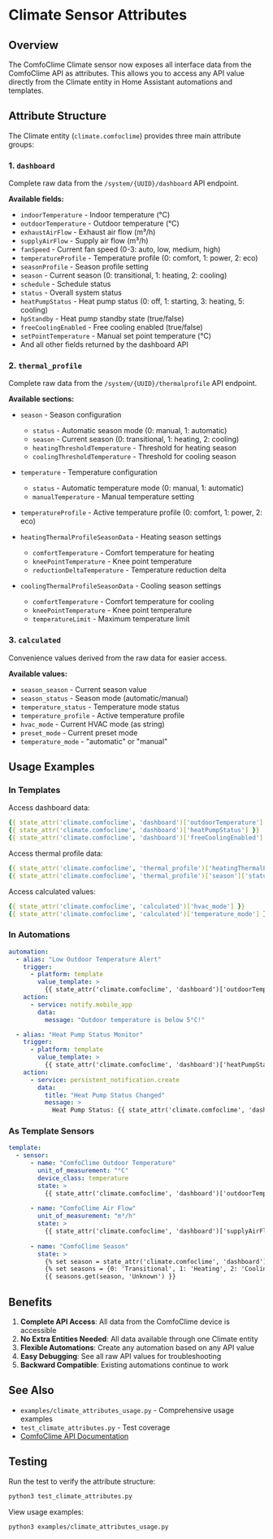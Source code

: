 # Climate Sensor Attributes

## Overview

The ComfoClime Climate sensor now exposes all interface data from the ComfoClime API as attributes. This allows you to access any API value directly from the Climate entity in Home Assistant automations and templates.

## Attribute Structure

The Climate entity (`climate.comfoclime`) provides three main attribute groups:

### 1. `dashboard`
Complete raw data from the `/system/{UUID}/dashboard` API endpoint.

**Available fields:**
- `indoorTemperature` - Indoor temperature (°C)
- `outdoorTemperature` - Outdoor temperature (°C)
- `exhaustAirFlow` - Exhaust air flow (m³/h)
- `supplyAirFlow` - Supply air flow (m³/h)
- `fanSpeed` - Current fan speed (0-3: auto, low, medium, high)
- `temperatureProfile` - Temperature profile (0: comfort, 1: power, 2: eco)
- `seasonProfile` - Season profile setting
- `season` - Current season (0: transitional, 1: heating, 2: cooling)
- `schedule` - Schedule status
- `status` - Overall system status
- `heatPumpStatus` - Heat pump status (0: off, 1: starting, 3: heating, 5: cooling)
- `hpStandby` - Heat pump standby state (true/false)
- `freeCoolingEnabled` - Free cooling enabled (true/false)
- `setPointTemperature` - Manual set point temperature (°C)
- And all other fields returned by the dashboard API

### 2. `thermal_profile`
Complete raw data from the `/system/{UUID}/thermalprofile` API endpoint.

**Available sections:**
- `season` - Season configuration
  - `status` - Automatic season mode (0: manual, 1: automatic)
  - `season` - Current season (0: transitional, 1: heating, 2: cooling)
  - `heatingThresholdTemperature` - Threshold for heating season
  - `coolingThresholdTemperature` - Threshold for cooling season
  
- `temperature` - Temperature configuration
  - `status` - Automatic temperature mode (0: manual, 1: automatic)
  - `manualTemperature` - Manual temperature setting
  
- `temperatureProfile` - Active temperature profile (0: comfort, 1: power, 2: eco)

- `heatingThermalProfileSeasonData` - Heating season settings
  - `comfortTemperature` - Comfort temperature for heating
  - `kneePointTemperature` - Knee point temperature
  - `reductionDeltaTemperature` - Temperature reduction delta
  
- `coolingThermalProfileSeasonData` - Cooling season settings
  - `comfortTemperature` - Comfort temperature for cooling
  - `kneePointTemperature` - Knee point temperature
  - `temperatureLimit` - Maximum temperature limit

### 3. `calculated`
Convenience values derived from the raw data for easier access.

**Available values:**
- `season_season` - Current season value
- `season_status` - Season mode (automatic/manual)
- `temperature_status` - Temperature mode status
- `temperature_profile` - Active temperature profile
- `hvac_mode` - Current HVAC mode (as string)
- `preset_mode` - Current preset mode
- `temperature_mode` - "automatic" or "manual"

## Usage Examples

### In Templates

Access dashboard data:
```yaml
{{ state_attr('climate.comfoclime', 'dashboard')['outdoorTemperature'] }}
{{ state_attr('climate.comfoclime', 'dashboard')['heatPumpStatus'] }}
{{ state_attr('climate.comfoclime', 'dashboard')['freeCoolingEnabled'] }}
```

Access thermal profile data:
```yaml
{{ state_attr('climate.comfoclime', 'thermal_profile')['heatingThermalProfileSeasonData']['comfortTemperature'] }}
{{ state_attr('climate.comfoclime', 'thermal_profile')['season']['status'] }}
```

Access calculated values:
```yaml
{{ state_attr('climate.comfoclime', 'calculated')['hvac_mode'] }}
{{ state_attr('climate.comfoclime', 'calculated')['temperature_mode'] }}
```

### In Automations

```yaml
automation:
  - alias: "Low Outdoor Temperature Alert"
    trigger:
      - platform: template
        value_template: >
          {{ state_attr('climate.comfoclime', 'dashboard')['outdoorTemperature'] < 5 }}
    action:
      - service: notify.mobile_app
        data:
          message: "Outdoor temperature is below 5°C!"

  - alias: "Heat Pump Status Monitor"
    trigger:
      - platform: template
        value_template: >
          {{ state_attr('climate.comfoclime', 'dashboard')['heatPumpStatus'] }}
    action:
      - service: persistent_notification.create
        data:
          title: "Heat Pump Status Changed"
          message: >
            Heat Pump Status: {{ state_attr('climate.comfoclime', 'dashboard')['heatPumpStatus'] }}
```

### As Template Sensors

```yaml
template:
  - sensor:
      - name: "ComfoClime Outdoor Temperature"
        unit_of_measurement: "°C"
        device_class: temperature
        state: >
          {{ state_attr('climate.comfoclime', 'dashboard')['outdoorTemperature'] }}
      
      - name: "ComfoClime Air Flow"
        unit_of_measurement: "m³/h"
        state: >
          {{ state_attr('climate.comfoclime', 'dashboard')['supplyAirFlow'] }}
      
      - name: "ComfoClime Season"
        state: >
          {% set season = state_attr('climate.comfoclime', 'dashboard')['season'] %}
          {% set seasons = {0: 'Transitional', 1: 'Heating', 2: 'Cooling'} %}
          {{ seasons.get(season, 'Unknown') }}
```

## Benefits

1. **Complete API Access**: All data from the ComfoClime device is accessible
2. **No Extra Entities Needed**: All data available through one Climate entity
3. **Flexible Automations**: Create any automation based on any API value
4. **Easy Debugging**: See all raw API values for troubleshooting
5. **Backward Compatible**: Existing automations continue to work

## See Also

- `examples/climate_attributes_usage.py` - Comprehensive usage examples
- `test_climate_attributes.py` - Test coverage
- [ComfoClime API Documentation](https://github.com/msfuture/comfoclime_api/blob/main/ComfoClimeAPI.md)

## Testing

Run the test to verify the attribute structure:
```bash
python3 test_climate_attributes.py
```

View usage examples:
```bash
python3 examples/climate_attributes_usage.py
```
